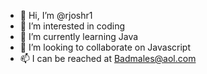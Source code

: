 - 👋 Hi, I’m @rjoshr1
- 👀 I’m interested in coding
- 🌱 I’m currently learning Java
- 💞️ I’m looking to collaborate on Javascript
- 📫 I can be reached at Badmales@aol.com

<!---
rjoshr1/rjoshr1 is a ✨ special ✨ repository because its `README.md` (this file) appears on your GitHub profile.
You can click the Preview link to take a look at your changes.
--->
